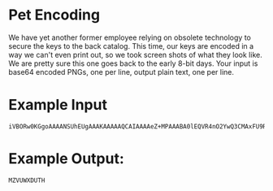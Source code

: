 <!-- RATING: Hard -->
<!-- NAME: Pet Encoding -->
<!-- GENERATOR: generator.py -->
# Pet Encoding

We have yet another former employee relying on obsolete technology to secure the keys to the back catalog.  This time, our keys are encoded in a way we can't even print out, so we took screen shots of what they look like.  We are pretty sure this one goes back to the early 8-bit days.  Your input is base64 encoded PNGs, one per line, output plain text, one per line.

# Example Input

```
iVBORw0KGgoAAAANSUhEUgAAAKAAAAAQCAIAAAAeZ+MPAAABA0lEQVR4nO2YwQ3CMAxFU9RxEDvABCyCxD4swQQwUJfgEJCCHFs/dkrA+N2atm4PfvmRp/NpSS9u92vSctgfqxXyulwfeWY9xn691z9wFTbaXwp+g7m84CyUKXtHrkDvlu/a4aqN8vIbCIOdM+22l1TrfaTrZf9aTbWfAPD6XGLR9dY9pm+C2iuEwc55ZjDtViRNZcoKsg14zyI7zXoZb0e3U1oIg53zdorGPUbyqW9v9nURyWNuRceovSQMds5Ml+wey/MsSmvey1ZF7paEwc6pGJzReYy4y+UfMkfj7upO6fR53SwP5/MztTDYOazBGXyag/Sm7jSO0+rHP8yow2DnPACzLq/Jd97uAAAAAABJRU5ErkJggg==
```

# Example Output:
```
MZVUWXDUTH
```
